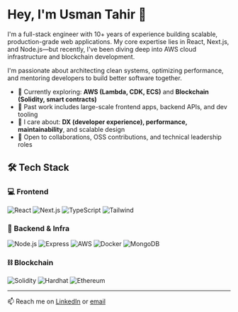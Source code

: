 # Hey, I'm Usman Tahir 👋

I'm a full-stack engineer with 10+ years of experience building scalable, production-grade web applications. My core expertise lies in React, Next.js, and Node.js—but recently, I've been diving deep into AWS cloud infrastructure and blockchain development.

I'm passionate about architecting clean systems, optimizing performance, and mentoring developers to build better software together.

- 🔭 Currently exploring: **AWS (Lambda, CDK, ECS)** and **Blockchain (Solidity, smart contracts)**
- 💼 Past work includes large-scale frontend apps, backend APIs, and dev tooling
- 🧠 I care about: **DX (developer experience), performance, maintainability**, and scalable design
- 🤝 Open to collaborations, OSS contributions, and technical leadership roles

## 🛠️ Tech Stack

### 💻 Frontend
![React](https://img.shields.io/badge/React-20232a?style=for-the-badge&logo=react&logoColor=61dafb)
![Next.js](https://img.shields.io/badge/Next.js-000000?style=for-the-badge&logo=nextdotjs&logoColor=white)
![TypeScript](https://img.shields.io/badge/TypeScript-007acc?style=for-the-badge&logo=typescript&logoColor=white)
![Tailwind](https://img.shields.io/badge/Tailwind_CSS-06B6D4?style=for-the-badge&logo=tailwindcss&logoColor=white)

### 🧪 Backend & Infra
![Node.js](https://img.shields.io/badge/Node.js-43853d?style=for-the-badge&logo=node.js&logoColor=white)
![Express](https://img.shields.io/badge/Express.js-404d59?style=for-the-badge)
![AWS](https://img.shields.io/badge/AWS-232F3E?style=for-the-badge&logo=amazonaws&logoColor=white)
![Docker](https://img.shields.io/badge/Docker-2496ed?style=for-the-badge&logo=docker&logoColor=white)
![MongoDB](https://img.shields.io/badge/MongoDB-4DB33D?style=for-the-badge&logo=mongodb&logoColor=white)

### ⛓️ Blockchain
![Solidity](https://img.shields.io/badge/Solidity-363636?style=for-the-badge&logo=solidity&logoColor=white)
![Hardhat](https://img.shields.io/badge/Hardhat-181717?style=for-the-badge)
![Ethereum](https://img.shields.io/badge/Ethereum-3C3C3D?style=for-the-badge&logo=ethereum&logoColor=white)

---

📫 Reach me on [LinkedIn](https://linkedin.com/in/your-profile) or [email](mailto:your.email@example.com)
